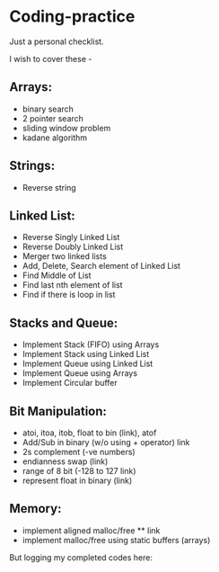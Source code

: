 # Coding-practice
Just a personal checklist.

I wish to cover these -
## Arrays:
- binary search
- 2 pointer search
- sliding window problem
- kadane algorithm

## Strings:
- Reverse string

## Linked List:
- Reverse Singly Linked List
- Reverse Doubly Linked List
- Merger two linked lists
- Add, Delete, Search element of Linked List
- Find Middle of List
- Find last nth element of list
- Find if there is loop in list

## Stacks and Queue:
- Implement Stack (FIFO) using Arrays
- Implement Stack using Linked List
- Implement Queue using Linked List
- Implement Queue using Arrays
- Implement Circular buffer

## Bit Manipulation:
- atoi, itoa, itob, float to bin (link), atof
- Add/Sub in binary (w/o using + operator) link
- 2s complement (-ve numbers)
- endianness swap (link)
- range of 8 bit (-128 to 127 link)
- represent float in binary (link)

## Memory:
- implement aligned malloc/free ** link
- implement malloc/free using static buffers (arrays)

But logging my completed codes here:
